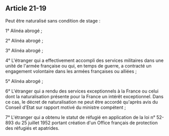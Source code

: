 Article 21-19
----
Peut être naturalisé sans condition de stage :

1° Alinéa abrogé ;

2° Alinéa abrogé ;

3° Alinéa abrogé ;

4° L'étranger qui a effectivement accompli des services militaires dans une
unité de l'armée française ou qui, en temps de guerre, a contracté un engagement
volontaire dans les armées françaises ou alliées ;

5° Alinéa abrogé ;

6° L'étranger qui a rendu des services exceptionnels à la France ou celui dont
la naturalisation présente pour la France un intérêt exceptionnel. Dans ce cas,
le décret de naturalisation ne peut être accordé qu'après avis du Conseil d'Etat
sur rapport motivé du ministre compétent ;

7° L'étranger qui a obtenu le statut de réfugié en application de la loi n°
52-893 du 25 juillet 1952 portant création d'un Office français de protection
des réfugiés et apatrides.

